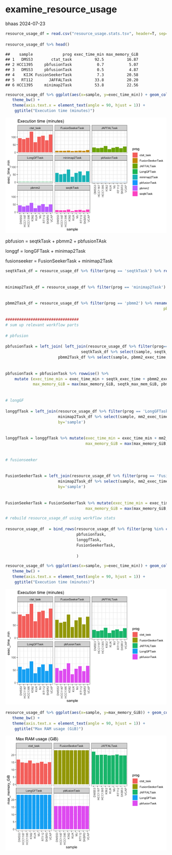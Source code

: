 examine_resource_usage
================
bhaas
2024-07-23

``` r
resource_usage_df = read.csv("resource_usage.stats.tsv", header=T, sep="\t")

resource_usage_df %>% head()
```

    ##    sample             prog exec_time_min max_memory_GiB
    ## 1   DMS53        ctat_task          92.5          16.87
    ## 2 HCC1395     pbfusionTask           0.7           5.07
    ## 3   DMS53     pbfusionTask           0.5           4.87
    ## 4    KIJK FusionSeekerTask           7.3          20.58
    ## 5   RT112       JAFFALTask          33.8          20.20
    ## 6 HCC1395     minimap2Task          53.8          22.56

``` r
resource_usage_df %>% ggplot(aes(x=sample, y=exec_time_min)) + geom_col(aes(fill=prog)) + facet_wrap(~prog) +
   theme_bw() +
   theme(axis.text.x = element_text(angle = 90, hjust = 1)) +
    ggtitle("Execution time (minutes)")
```

![](ExamineResourceUsage_files/figure-gfm/unnamed-chunk-2-1.png)<!-- -->

pbfusion = seqtkTask + pbmm2 + pbfusionTAsk

longgf = longGFTask + minimap2Task

fusionseeker = FusionSeekerTask + minimap2Task

``` r
seqtkTask_df = resource_usage_df %>% filter(prog == 'seqtkTask') %>% rename(seqtk_exec_time = exec_time_min,
                                                                            seqtk_max_mem_GiB = max_memory_GiB)

minimap2Task_df = resource_usage_df %>% filter(prog == 'minimap2Task') %>% rename(mm2_exec_time = exec_time_min,
                                                                               mm2_max_mem_GiB = max_memory_GiB)

pbmm2Task_df = resource_usage_df %>% filter(prog == 'pbmm2') %>% rename(pbmm2_exec_time = exec_time_min,
                                                                     pbmm2_max_mem_GiB = max_memory_GiB)

################################
# sum up relevant workflow parts

# pbfusion

pbfusionTask = left_join( left_join(resource_usage_df %>% filter(prog=='pbfusionTask'), 
                                 seqtkTask_df %>% select(sample, seqtk_exec_time, seqtk_max_mem_GiB), by='sample'),
                       pbmm2Task_df %>% select(sample, pbmm2_exec_time, pbmm2_max_mem_GiB), by='sample' )
                       

pbfusionTask = pbfusionTask %>% rowwise() %>%
    mutate (exec_time_min = exec_time_min + seqtk_exec_time + pbmm2_exec_time,
            max_memory_GiB = max(max_memory_GiB, seqtk_max_mem_GiB, pbmm2_max_mem_GiB) ) 


# longGF

longgfTask = left_join(resource_usage_df %>% filter(prog == 'LongGFTask'),
                       minimap2Task_df %>% select(sample, mm2_exec_time, mm2_max_mem_GiB),
                       by='sample')


longgfTask = longgfTask %>% mutate(exec_time_min = exec_time_min + mm2_exec_time,
                                   max_memory_GiB = max(max_memory_GiB, mm2_max_mem_GiB))


# fusionseeker


FusionSeekerTask = left_join(resource_usage_df %>% filter(prog == 'FusionSeekerTask'),
                       minimap2Task_df %>% select(sample, mm2_exec_time, mm2_max_mem_GiB),
                       by='sample')


FusionSeekerTask = FusionSeekerTask %>% mutate(exec_time_min = exec_time_min + mm2_exec_time,
                                   max_memory_GiB = max(max_memory_GiB, mm2_max_mem_GiB))
```

``` r
# rebuild resource_usage_df using workflow stats

resource_usage_df  = bind_rows(resource_usage_df %>% filter(prog %in% c('ctat_task', 'JAFFALTask')),
                               pbfusionTask,
                               longgfTask,
                               FusionSeekerTask,
                               
                               )
```

``` r
resource_usage_df %>% ggplot(aes(x=sample, y=exec_time_min)) + geom_col(aes(fill=prog)) + facet_wrap(~prog) +
   theme_bw() +
   theme(axis.text.x = element_text(angle = 90, hjust = 1)) +
    ggtitle("Execution time (minutes)")
```

![](ExamineResourceUsage_files/figure-gfm/unnamed-chunk-5-1.png)<!-- -->

``` r
resource_usage_df %>% ggplot(aes(x=sample, y=max_memory_GiB)) + geom_col(aes(fill=prog)) + facet_wrap(~prog) +
   theme_bw() +
   theme(axis.text.x = element_text(angle = 90, hjust = 1)) +
    ggtitle("Max RAM usage (GiB)")
```

![](ExamineResourceUsage_files/figure-gfm/unnamed-chunk-6-1.png)<!-- -->
